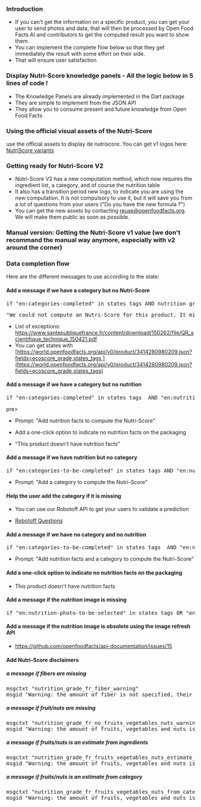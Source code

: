 
### Introduction
-   If you can't get the information on a specific product, you can get your user to send photos and data, that will then be processed by Open Food Facts AI and contributors to get the computed result you want to show them.
-   You can implement the complete flow below so that they get immediately the result with some effort on their side.
-   That will ensure user satisfaction

### Display Nutri-Score knowledge panels - All the logic below in 5 lines of code !
- The Knowledge Panels are already implemented in the Dart package
- They are simple to implement from the JSON API
- They allow you to consume present and future knowledge from Open Food Facts

### Using the official visual assets of the Nutri-Score

use the official assets to display de nutriscore. You can get v1 logos here: [NutriScore variants](https://drive.google.com/drive/u/1/folders/13SL2hgqYHSLMhYjMze9nYXV9GOdGMBgc)

### Getting ready for Nutri-Score V2
- Nutri-Score V2 has a new computation method, which now requires the ingredient list, a category, and of course the nutrition table
- It also has a transition period new logo, to indicate you are using the new computation. It is not compulsory to use it, but it will save you from a lot of questions from your users ("Do you have the new formula ?")
- You can get the new assets by contacting reuse@openfoodfacts.org. We will make them public as soon as possible.

### Manual version: Getting the Nutri-Score v1 value (we don't recommand the manual way anymore, especially with v2 around the corner)

### Data completion flow

Here are the different messages to use according to the state:

#### Add a message if we have a category but no Nutri-Score

<pre>if "en:categories-completed" in states_tags AND nutrition_grade=Null</pre>

<pre>"We could not compute an Nutri-Score for this product. It might be that the category is an exception. If you believe this is an error, you can email contact@thenameofyourapp.org"</pre>

-   List of exceptions: <https://www.santepubliquefrance.fr/content/download/150262/file/QR_scientifique_technique_150421.pdf>
-   You can get states with [https://world.openfoodfacts.org/api/v0/product/3414280980209.json?fields=ecoscore_grade,states_tags ](https://world.openfoodfacts.org/api/v0/product/3414280980209.json?fields=ecoscore_grade,states_tags)

#### Add a message if we have a category but no nutrition

<pre>if "en:categories-completed" in states_tags  AND "en:nutrition-facts-to-be-completed" in states_tags</pre>pre>

-   Prompt: "Add nutrition facts to compute the Nutri-Score"

-   Add a one-click option to indicate no nutrition facts on the packaging
  -   "This product doesn't have nutrition facts"

#### Add a message if we have nutrition but no category

<pre>if "en:categories-to-be-completed" in states_tags AND "en:nutrition-facts-completed" in states_tags</pre>

-   Prompt: "Add a category to compute the Nutri-Score"

#### Help the user add the category if it is missing

-   You can use our Robotoff API to get your users to validate a prediction

-   [Robotoff Questions](https://docs.google.com/document/d/1IoDy0toQrrqtWHvDYp2rEVw84Yq1J0x2pt-0RGTm7h0/edit)

#### Add a message if we have no category and no nutrition

<pre>if "en:categories-to-be-completed" in states_tags  AND "en:nutrition-facts-to-be-completed" in states_tags</pre>

-   Prompt: "Add nutrition facts and a category to compute the Nutri-Score"

#### Add a one-click option to indicate no nutrition facts on the packaging

-   This product doesn't have nutrition facts

#### Add a message if the nutrition image is missing

<pre>if "en:nutrition-photo-to-be-selected" in states_tags OR "en:photos-to-be-uploaded" in states_tags</pre>

#### Add a message if the nutrition image is obsolete using the image refresh API

-   <https://github.com/openfoodfacts/api-documentation/issues/15>

#### Add Nutri-Score disclaimers

##### a message if fibers are missing
<pre>
msgctxt "nutrition_grade_fr_fiber_warning"
msgid "Warning: the amount of fiber is not specified, their possible positive contribution to the grade could not be taken into account."
</pre>
##### a message if fruit/nuts are missing
<pre>
msgctxt "nutrition_grade_fr_no_fruits_vegetables_nuts_warning"
msgid "Warning: the amount of fruits, vegetables and nuts is not specified, their possible positive contribution to the grade could not be taken into account."
</pre>
##### a message if fruits/nuts is an estimate from ingredients
<pre>
msgctxt "nutrition_grade_fr_fruits_vegetables_nuts_estimate_warning"
msgid "Warning: the amount of fruits, vegetables and nuts is not specified on the label, it was estimated from the list of ingredients: %d%"
</pre>
##### a message if fruits/nuts is an estimate from category
<pre>
msgctxt "nutrition_grade_fr_fruits_vegetables_nuts_from_category_warning"
msgid "Warning: the amount of fruits, vegetables and nuts is not specified on the label, it was estimated from the category (%s) of the product: %d%"
</pre>
